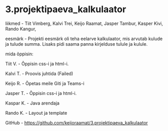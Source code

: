 # 3.projektipaeva_kalkulaator

liikmed - Tiit Vimberg, Kalvi Trei, Keijo Raamat, Jasper Tambur, Kasper Kivi, Rando Kangur,

eesmärk - Projekti eesmärk oli teha eelarve kalkulaator, mis arvutab kulude ja tulude summa. Lisaks pidi saama panna kirjelduse tulule ja kulule.

mida õppisin:

Tiit V. - Õppisin css-i ja html-i.

Kalvi T. - Proovis juhtida (Failed)

Keijo R. - Õpetas meile Giti ja Teams-i

Jasper T. - Õppisin css-i ja html-i.

Kaspar K. - Java arendaja

Rando K. - Layout ja template

GitHub - https://github.com/keijoraamat/3.projektipaeva_kalkulaator

